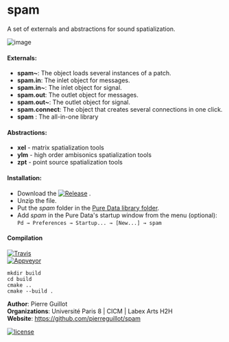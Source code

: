 # spam

A set of externals and abstractions for sound spatialization.

![image](https://cloud.githubusercontent.com/assets/1409918/15268247/bf1d2056-19d8-11e6-8ab3-b1a26e3482a0.png)

#### Externals:
- **spam~**: The object loads several instances of a patch.
- **spam.in**: The inlet object for messages.
- **spam.in~**: The inlet object for signal.
- **spam.out**: The outlet object for messages.
- **spam.out~**: The outlet object for signal.
- **spam.connect**: The object that creates several connections in one click.
- **spam** : The all-in-one library

#### Abstractions:
- **xel** - matrix spatialization tools
- **ylm** - high order ambisonics spatialization tools
- **zpt** - point source spatialization tools

#### Installation:
- Download the [![Release](https://img.shields.io/github/release/pierreguillot/spam.svg)](https://github.com/pierreguillot/spam/releases/latest) .
- Unzip the file.
- Put the *spam* folder in the [Pure Data library folder](https://puredata.info/docs/faq/how-do-i-install-externals-and-help-files).
- Add *spam* in the Pure Data's startup window from the menu (optional):  
  `Pd → Preferences → Startup... → [New...] → spam`

#### Compilation

[![Travis](https://img.shields.io/travis/pierreguillot/spam.svg?label=travis)](https://travis-ci.org/pierreguillot/spam)  
[![Appveyor](https://img.shields.io/appveyor/ci/pierreguillot/spam.svg?label=appveyor)](https://ci.appveyor.com/project/pierreguillot/spam)
```
mkdir build
cd build
cmake ..
cmake --build .
```

**Author**: Pierre Guillot  
**Organizations**: Université Paris 8 | CICM | Labex Arts H2H   
**Website**: https://github.com/pierreguillot/spam    

[![license](https://img.shields.io/github/license/pierreguillot/spam.svg?maxAge=2592000)](https://github.com/pierreguillot/spam/blob/master/LICENSE)
